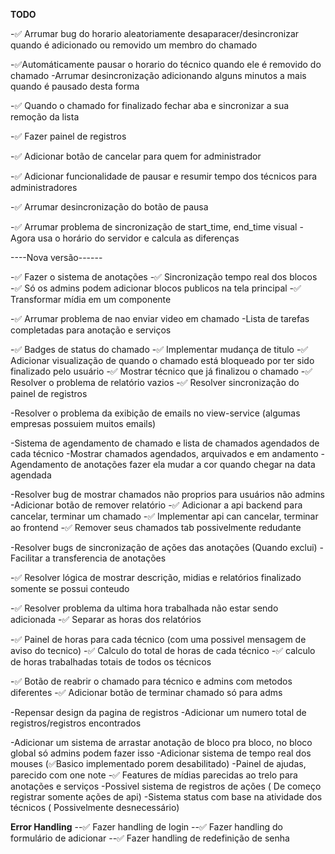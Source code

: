 **TODO**

-✅ Arrumar bug do horario aleatoriamente desaparacer/desincronizar quando é adicionado ou removido um membro do chamado

-✅Automáticamente pausar o horario do técnico quando ele é removido do chamado
-Arrumar desincronização adicionando alguns minutos a mais quando é pausado desta forma

-✅ Quando o chamado for finalizado fechar aba e sincronizar a sua remoção da lista

-✅ Fazer painel de registros

-✅ Adicionar botão de cancelar para quem for administrador

-✅ Adicionar funcionalidade de pausar e resumir tempo dos técnicos para administradores

-✅ Arrumar desincronização do botão de pausa

-✅ Arrumar problema de sincronização de start_time, end_time visual
-Agora usa o horário do servidor e calcula as diferenças

----Nova versão------

-✅ Fazer o sistema de anotações
-✅ Sincronização tempo real dos blocos
-✅ Só os admins podem adicionar blocos publicos na tela principal
-✅ Transformar mídia em um componente

-✅ Arrumar problema de nao enviar video em chamado
-Lista de tarefas completadas para anotação e serviços

-✅ Badges de status do chamado
-✅ Implementar mudança de titulo
-✅ Adicionar visualização de quando o chamado está bloqueado por ter sido finalizado pelo usuário
-✅ Mostrar técnico que já finalizou o chamado
-✅ Resolver o problema de relatório vazios
-✅ Resolver sincronização do painel de registros

-Resolver o problema da exibição de emails no view-service (algumas empresas possuiem muitos emails)

-Sistema de agendamento de chamado e lista de chamados agendados de cada técnico
-Mostrar chamados agendados, arquivados e em andamento
-Agendamento de anotações fazer ela mudar a cor quando chegar na data agendada

-Resolver bug de mostrar chamados não proprios para usuários não admins
-Adicionar botão de remover relatório
-✅ Adicionar a api backend para cancelar, terminar um chamado
-✅ Implementar api can cancelar, terminar ao frontend
-✅ Remover seus chamados tab possivelmente redudante

-Resolver bugs de sincronização de ações das anotações (Quando exclui)
-Facilitar a transferencia de anotações

-✅ Resolver lógica de mostrar descrição, midias e relatórios finalizado somente se possui conteudo

-✅ Resolver problema da ultima hora trabalhada não estar sendo adicionada
-✅ Separar as horas dos relatórios

-✅ Painel de horas para cada técnico (com uma possivel mensagem de aviso do tecnico)
-✅ Calculo do total de horas de cada técnico
-✅ calculo de horas trabalhadas totais de todos os técnicos

-✅ Botão de reabrir o chamado para técnico e admins com metodos diferentes
-✅ Adicionar botão de terminar chamado só para adms

-Repensar design da pagina de registros
-Adicionar um numero total de registros/registros encontrados

-Adicionar um sistema de arrastar anotação de bloco pra bloco, no bloco global só admins podem fazer isso
-Adicionar sistema de tempo real dos mouses (✅Basico implementado porem desabilitado)
-Painel de ajudas, parecido com one note
-✅ Features de mídias parecidas ao trelo para anotações e serviços
-Possivel sistema de registros de ações ( De começo registrar somente ações de api)
-Sistema status com base na atividade dos técnicos ( Possivelmente desnecessário)

**Error Handling**
--✅ Fazer handling de login
--✅ Fazer handling do formulário de adicionar
--✅ Fazer handling de redefinição de senha
